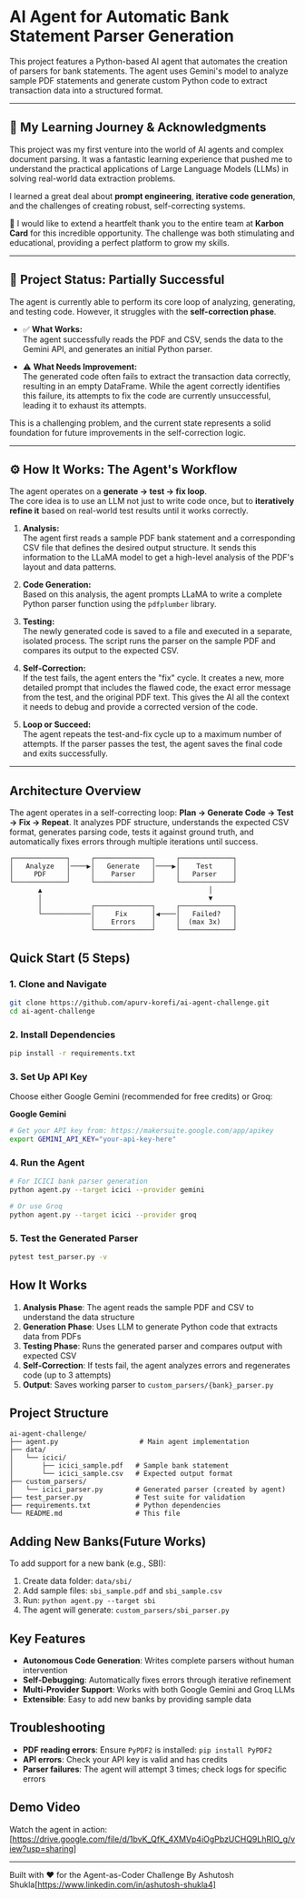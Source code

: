 # AI Agent for Automatic Bank Statement Parser Generation

This project features a Python-based AI agent that automates the creation of parsers for bank statements. The agent uses Gemini's model to analyze sample PDF statements and generate custom Python code to extract transaction data into a structured format.

---

## 🚀 My Learning Journey & Acknowledgments

This project was my first venture into the world of AI agents and complex document parsing. It was a fantastic learning experience that pushed me to understand the practical applications of Large Language Models (LLMs) in solving real-world data extraction problems.  

I learned a great deal about **prompt engineering**, **iterative code generation**, and the challenges of creating robust, self-correcting systems.  

🙏 I would like to extend a heartfelt thank you to the entire team at **Karbon Card** for this incredible opportunity. The challenge was both stimulating and educational, providing a perfect platform to grow my skills.

---

## 📌 Project Status: Partially Successful

The agent is currently able to perform its core loop of analyzing, generating, and testing code. However, it struggles with the **self-correction phase**.

- ✅ **What Works:**  
  The agent successfully reads the PDF and CSV, sends the data to the Gemini API, and generates an initial Python parser.  

- ⚠️ **What Needs Improvement:**  
  The generated code often fails to extract the transaction data correctly, resulting in an empty DataFrame. While the agent correctly identifies this failure, its attempts to fix the code are currently unsuccessful, leading it to exhaust its attempts.  

This is a challenging problem, and the current state represents a solid foundation for future improvements in the self-correction logic.

---

## ⚙️ How It Works: The Agent's Workflow

The agent operates on a **generate → test → fix loop**.  
The core idea is to use an LLM not just to write code once, but to **iteratively refine it** based on real-world test results until it works correctly.

1. **Analysis:**  
   The agent first reads a sample PDF bank statement and a corresponding CSV file that defines the desired output structure. It sends this information to the LLaMA model to get a high-level analysis of the PDF's layout and data patterns.

2. **Code Generation:**  
   Based on this analysis, the agent prompts LLaMA to write a complete Python parser function using the `pdfplumber` library.

3. **Testing:**  
   The newly generated code is saved to a file and executed in a separate, isolated process. The script runs the parser on the sample PDF and compares its output to the expected CSV.

4. **Self-Correction:**  
   If the test fails, the agent enters the "fix" cycle. It creates a new, more detailed prompt that includes the flawed code, the exact error message from the test, and the original PDF text. This gives the AI all the context it needs to debug and provide a corrected version of the code.

5. **Loop or Succeed:**  
   The agent repeats the test-and-fix cycle up to a maximum number of attempts. If the parser passes the test, the agent saves the final code and exits successfully.

---

## Architecture Overview

The agent operates in a self-correcting loop: **Plan → Generate Code → Test → Fix → Repeat**. It analyzes PDF structure, understands the expected CSV format, generates parsing code, tests it against ground truth, and automatically fixes errors through multiple iterations until success.

```
┌─────────────┐     ┌──────────────┐     ┌─────────────┐
│   Analyze   │────▶│   Generate   │────▶│    Test     │
│     PDF     │     │    Parser    │     │   Parser    │
└─────────────┘     └──────────────┘     └─────────────┘
       ▲                                         │
       │                                         ▼
       │            ┌──────────────┐     ┌─────────────┐
       └────────────│     Fix      │◀────│   Failed?   │
                    │    Errors    │     │  (max 3x)   │
                    └──────────────┘     └─────────────┘
```

## Quick Start (5 Steps)

### 1. Clone and Navigate
```bash
git clone https://github.com/apurv-korefi/ai-agent-challenge.git
cd ai-agent-challenge
```

### 2. Install Dependencies
```bash
pip install -r requirements.txt
```

### 3. Set Up API Key
Choose either Google Gemini (recommended for free credits) or Groq:

**Google Gemini**
```bash
# Get your API key from: https://makersuite.google.com/app/apikey
export GEMINI_API_KEY="your-api-key-here"
```


### 4. Run the Agent
```bash
# For ICICI bank parser generation
python agent.py --target icici --provider gemini

# Or use Groq
python agent.py --target icici --provider groq
```

### 5. Test the Generated Parser
```bash
pytest test_parser.py -v
```

## How It Works

1. **Analysis Phase**: The agent reads the sample PDF and CSV to understand the data structure
2. **Generation Phase**: Uses LLM to generate Python code that extracts data from PDFs
3. **Testing Phase**: Runs the generated parser and compares output with expected CSV
4. **Self-Correction**: If tests fail, the agent analyzes errors and regenerates code (up to 3 attempts)
5. **Output**: Saves working parser to `custom_parsers/{bank}_parser.py`

## Project Structure
```
ai-agent-challenge/
├── agent.py                    # Main agent implementation
├── data/
│   └── icici/
│       ├── icici_sample.pdf   # Sample bank statement
│       └── icici_sample.csv   # Expected output format
├── custom_parsers/
│   └── icici_parser.py        # Generated parser (created by agent)
├── test_parser.py             # Test suite for validation
├── requirements.txt           # Python dependencies
└── README.md                  # This file
```

## Adding New Banks(Future Works)

To add support for a new bank (e.g., SBI):

1. Create data folder: `data/sbi/`
2. Add sample files: `sbi_sample.pdf` and `sbi_sample.csv`
3. Run: `python agent.py --target sbi`
4. The agent will generate: `custom_parsers/sbi_parser.py`

## Key Features

- **Autonomous Code Generation**: Writes complete parsers without human intervention
- **Self-Debugging**: Automatically fixes errors through iterative refinement
- **Multi-Provider Support**: Works with both Google Gemini and Groq LLMs
- **Extensible**: Easy to add new banks by providing sample data

## Troubleshooting

- **PDF reading errors**: Ensure `PyPDF2` is installed: `pip install PyPDF2`
- **API errors**: Check your API key is valid and has credits
- **Parser failures**: The agent will attempt 3 times; check logs for specific errors

## Demo Video

Watch the agent in action: [https://drive.google.com/file/d/1bvK_QfK_4XMVp4iOgPbzUCHQ9LhRlO_g/view?usp=sharing]

---

Built with ❤️ for the Agent-as-Coder Challenge
By Ashutosh Shukla[https://www.linkedin.com/in/ashutosh-shukla4]
